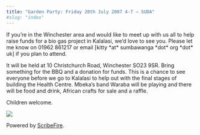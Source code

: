 ```yaml
---
title: "Garden Party: Friday 20th July 2007 4-7 – SUDA"
#slug: "index"
---
```


If you’re in the Winchester area and would like to meet up with us all to help raise funds for a bio gas project in Kalalasi, we’d love to see you. Please let me know on 01962 861217 or email \[kitty \*at\* sumbawanga \*dot\* org \*dot\* uk\] if you plan to attend.

It will be held at 10 Christchurch Road, Winchester SO23 9SR. Bring something for the BBQ and a donation for funds. This is a chance to see everyone before we go to Kalalasi to help out with the final stages of building the Health Centre. Mbeka’s band Waraba will be playing and there will be food and drink, African crafts for sale and a raffle.

Children welcome.

![](http://sumbawanga.org.uk/wp-content/DSCF14971.JPG)

Powered by [ScribeFire](http://scribefire.com/).